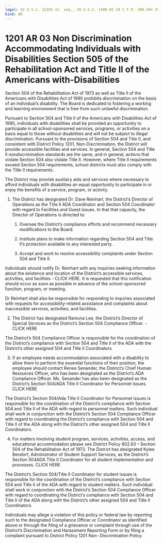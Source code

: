 ```yaml
---
legal: 42 U.S.C. 12101 et. seq., 20 U.S.C. 1400-82 34 C.F.R. 300.504 29 U.S.C. 794 et. seq. The Americans with Disabilities Act of 1990 Individuals with Disabilities in Education Act Procedural Safeguard Notice Section 504 of the Rehabilitation Act of 1973
kind: AR
---
```


# 1201 AR 03 Non Discrimination Accommodating Individuals with Disabilities Section 505 of the Rehabilitation Act and Title II of the Americans with-Disabilities

Section 504 of the Rehabilitation Act of 1973 as well as Title II of the Americans with Disabilities Act of 1990 prohibits discrimination on the basis of an individual’s disability. The Board is dedicated to fostering a working and learning environment that is free from such unlawful discrimination.

Pursuant to Section 504 and Title II of the Americans with Disabilities Act of 1990, individuals with disabilities shall be provided an opportunity to participate in all school-sponsored services, programs, or activities on a basis equal to those without disabilities and will not be subject to illegal discrimination. Pursuant to the provisions of Section 504 and Title II, and consistent with District Policy 1201, Non-Discrimination, the District will provide accessible facilities and services. In general, Section 504 and Title II nondiscrimination standards are the same, and in general, actions that violate Section 504 also violate Title II. However, where Title II requirements exceed Section 504 requirements, school districts must also comply with the Title II requirements.

The District may provide auxiliary aids and services where necessary to afford individuals with disabilities an equal opportunity to participate in or enjoy the benefits of a service, program, or activity.

1. The District has designated Dr. Dave Reinhart, the District’s Director of Operations as the Title II ADA Coordinator and Section 504 Coordinator with regard to Facilities and Guest issues. In that that capacity, the Director of Operations is directed to:

    1. Oversee the District’s compliance efforts and recommend necessary modifications to the Board.

    2. Institute plans to make information regarding Section 504 and Title II’s protection available to any interested     party.

    3. Accept and work to resolve accessibility complaints under Section 504 and Title II.

Individuals should notify Dr. Reinhart with any inquiries seeking information about the existence and location of the District’s accessible services, activities, and facilities - CLICK HERE. It is requested that this notification should occur as soon as possible in advance of the school-sponsored function, program, or meeting.

Dr Reinhart shall also be responsible for responding to inquiries associated with requests for accessibility-related assistance and complaints about inaccessible services, activities, and facilities.

2. The District has designated Ramona Lee, the District’s Director of Special Services as the District’s Section 504 Compliance Officer. - CLICK HERE

The District’s 504 Compliance Officer is responsible for the coordination of the District’s compliance with Section 504 and Title II of the ADA with the District’s other assigned 504 and Title II Coordinators

3. If an employee needs accommodation associated with a disability to allow them to perform the essential functions of their position, the employee should contact Renee Senander, the District’s Chief Human Resources Officer, who has been designated as the District’s ADA Compliance Officer. Ms. Senander has also been designated as the District’s Section 504/ADA Title II Coordinator for Personnel Issues. CLICK HERE

The District’s Section 504/Ada Title II Coordinator for Personnel issues is responsible for the coordination of the District’s compliance with Section 504 and Title II of the ADA with regard to personnel matters. Such individual shall work in conjunction with the District’s Section 504 Compliance Officer with regard to coordinating the District’s compliance with Section 504 and Title II of the ADA along with the District’s other assigned 504 and Title II Coordinators.

4. For matters involving student program, services, activities, access, and educational accommodation please see District Policy 602.63 – Section 504 of the Rehabilitation Act of 1973. The District has designated Kylee Bendorf, Administrator of Student Support Services, as the District’s Section 504ADA Title II Coordinator for all student implementation and processes. CLICK HERE

The District’s Section 504/Title II Coordinator for student issues is responsible for the coordination of the District’s compliance with Section 504 and Title II of the ADA with regard to student matters. Such individual shall work in conjunction with the District’s Section 504 Compliance Officer with regard to coordinating the District’s compliance with Section 504 and Title II of the ADA along with the District’s other assigned 504 and Title II Coordinators.

Individuals may allege a violation of this policy or federal law by reporting such to the designated Compliance Officer or Coordinator as identified above or through the filing of a grievance or complaint through use of the District’s Discrimination and Harassment Reporting Form or by filing a complaint pursuant to District Policy 1201 Non- Discrimination Policy.
